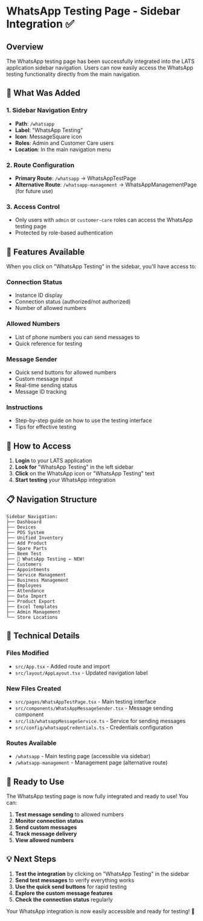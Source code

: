 # WhatsApp Testing Page - Sidebar Integration ✅

## Overview

The WhatsApp testing page has been successfully integrated into the LATS application sidebar navigation. Users can now easily access the WhatsApp testing functionality directly from the main navigation.

## 🎯 **What Was Added**

### 1. **Sidebar Navigation Entry**
- **Path**: `/whatsapp`
- **Label**: "WhatsApp Testing"
- **Icon**: MessageSquare icon
- **Roles**: Admin and Customer Care users
- **Location**: In the main navigation menu

### 2. **Route Configuration**
- **Primary Route**: `/whatsapp` → WhatsAppTestPage
- **Alternative Route**: `/whatsapp-management` → WhatsAppManagementPage (for future use)

### 3. **Access Control**
- Only users with `admin` or `customer-care` roles can access the WhatsApp testing page
- Protected by role-based authentication

## 📱 **Features Available**

When you click on "WhatsApp Testing" in the sidebar, you'll have access to:

### **Connection Status**
- Instance ID display
- Connection status (authorized/not authorized)
- Number of allowed numbers

### **Allowed Numbers**
- List of phone numbers you can send messages to
- Quick reference for testing

### **Message Sender**
- Quick send buttons for allowed numbers
- Custom message input
- Real-time sending status
- Message ID tracking

### **Instructions**
- Step-by-step guide on how to use the testing interface
- Tips for effective testing

## 🚀 **How to Access**

1. **Login** to your LATS application
2. **Look for** "WhatsApp Testing" in the left sidebar
3. **Click** on the WhatsApp icon or "WhatsApp Testing" text
4. **Start testing** your WhatsApp integration

## 📋 **Navigation Structure**

```
Sidebar Navigation:
├── Dashboard
├── Devices
├── POS System
├── Unified Inventory
├── Add Product
├── Spare Parts
├── Beem Test
├── 📱 WhatsApp Testing ← NEW!
├── Customers
├── Appointments
├── Service Management
├── Business Management
├── Employees
├── Attendance
├── Data Import
├── Product Export
├── Excel Templates
├── Admin Management
└── Store Locations
```

## 🔧 **Technical Details**

### **Files Modified**
- `src/App.tsx` - Added route and import
- `src/layout/AppLayout.tsx` - Updated navigation label

### **New Files Created**
- `src/pages/WhatsAppTestPage.tsx` - Main testing interface
- `src/components/WhatsAppMessageSender.tsx` - Message sending component
- `src/lib/whatsappMessageService.ts` - Service for sending messages
- `src/config/whatsappCredentials.ts` - Credentials configuration

### **Routes Available**
- `/whatsapp` - Main testing page (accessible via sidebar)
- `/whatsapp-management` - Management page (alternative route)

## 🎉 **Ready to Use**

The WhatsApp testing page is now fully integrated and ready to use! You can:

1. **Test message sending** to allowed numbers
2. **Monitor connection status**
3. **Send custom messages**
4. **Track message delivery**
5. **View allowed numbers**

## 💡 **Next Steps**

1. **Test the integration** by clicking on "WhatsApp Testing" in the sidebar
2. **Send test messages** to verify everything works
3. **Use the quick send buttons** for rapid testing
4. **Explore the custom message features**
5. **Check the connection status** regularly

Your WhatsApp integration is now easily accessible and ready for testing! 🚀
